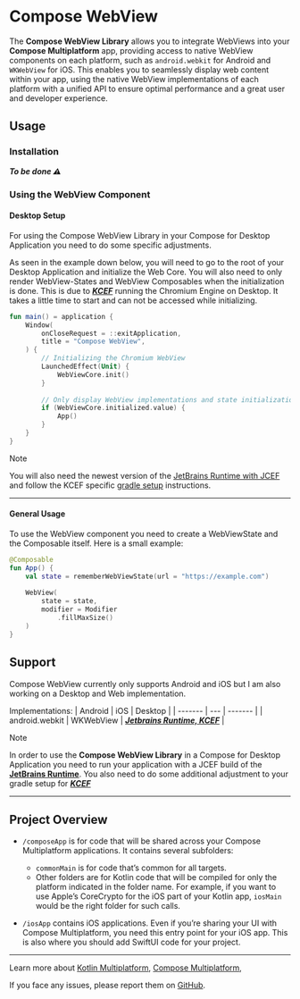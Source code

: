 # Compose WebView

The **Compose WebView Library** allows you to integrate WebViews into your **Compose Multiplatform** app, providing access to native WebView components on each platform, such as `android.webkit` for Android and `WKWebView` for iOS. This enables you to seamlessly display web content within your app, using the native WebView implementations of each platform with a unified API to ensure optimal performance and a great user and developer experience.

## Usage

### Installation

***To be done ⚠️***

### Using the WebView Component

#### Desktop Setup

For using the Compose WebView Library in your Compose for Desktop Application you need to do some specific adjustments.

As seen in the example down below, you will need to go to the root of your Desktop Application and initialize the Web Core. You will also need to only render WebView-States and WebView Composables when the initialization is done.
This is due to [***KCEF***](https://github.com/DatL4g/KCEF) running the Chromium Engine on Desktop. It takes a little time to start and can not be accessed while initializing.

```kotlin
fun main() = application {
    Window(
        onCloseRequest = ::exitApplication,
        title = "Compose WebView",
    ) {
        // Initializing the Chromium WebView
        LaunchedEffect(Unit) {
            WebViewCore.init()
        }
  
        // Only display WebView implementations and state initializations when Chromium initialized
        if (WebViewCore.initialized.value) {
            App()
        }
    }
}
```

> [!NOTE]
> You will also need the newest version of the [JetBrains Runtime with JCEF](https://github.com/JetBrains/JetBrainsRuntime/releases) and follow the KCEF specific [gradle setup](https://github.com/DatL4g/KCEF/blob/master/COMPOSE.md#flags) instructions. 

---

#### General Usage

To use the WebView component you need to create a WebViewState and the Composable itself. Here is a small example:

```kotlin
@Composable
fun App() {
    val state = rememberWebViewState(url = "https://example.com")
  
    WebView(
        state = state,
        modifier = Modifier
            .fillMaxSize()
    )
}
```

## Support

Compose WebView currently only supports Android and iOS but I am also working on a Desktop and Web implementation.

Implementations:
| Android | iOS | Desktop |
| ------- | --- | ------- |
| android.webkit | WKWebView | [***Jetbrains Runtime, KCEF***](https://github.com/JetBrains/JetBrainsRuntime?tab=readme-ov-file#why-use-jetbrains-runtime) |

> [!NOTE]
> In order to use the **Compose WebView Library** in a Compose for Desktop Application you need to run your application with a JCEF build of the [**JetBrains Runtime**](https://github.com/JetBrains/JetBrainsRuntime). You also need to do some additional adjustment to your gradle setup for [***KCEF***](https://github.com/DatL4g/KCEF/blob/master/COMPOSE.md#flags) 

---

## Project Overview

* `/composeApp` is for code that will be shared across your Compose Multiplatform applications.
  It contains several subfolders:
  - `commonMain` is for code that’s common for all targets.
  - Other folders are for Kotlin code that will be compiled for only the platform indicated in the folder name.
    For example, if you want to use Apple’s CoreCrypto for the iOS part of your Kotlin app,
    `iosMain` would be the right folder for such calls.

* `/iosApp` contains iOS applications. Even if you’re sharing your UI with Compose Multiplatform, 
  you need this entry point for your iOS app. This is also where you should add SwiftUI code for your project.

---

Learn more about [Kotlin Multiplatform](https://www.jetbrains.com/help/kotlin-multiplatform-dev/get-started.html),
[Compose Multiplatform](https://github.com/JetBrains/compose-multiplatform/#compose-multiplatform),

If you face any issues, please report them on [GitHub](https://github.com/JetBrains/compose-multiplatform/issues).